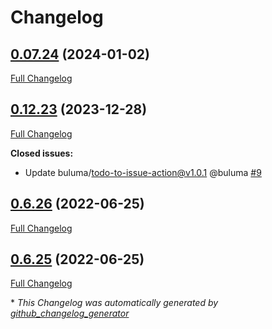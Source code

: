 # Changelog

## [0.07.24](https://github.com/buluma/ansible-role-stratis/tree/0.07.24) (2024-01-02)

[Full Changelog](https://github.com/buluma/ansible-role-stratis/compare/0.12.23...0.07.24)

## [0.12.23](https://github.com/buluma/ansible-role-stratis/tree/0.12.23) (2023-12-28)

[Full Changelog](https://github.com/buluma/ansible-role-stratis/compare/0.6.26...0.12.23)

**Closed issues:**

- Update buluma/todo-to-issue-action@v1.0.1 @buluma [\#9](https://github.com/buluma/ansible-role-stratis/issues/9)

## [0.6.26](https://github.com/buluma/ansible-role-stratis/tree/0.6.26) (2022-06-25)

[Full Changelog](https://github.com/buluma/ansible-role-stratis/compare/0.6.25...0.6.26)

## [0.6.25](https://github.com/buluma/ansible-role-stratis/tree/0.6.25) (2022-06-25)

[Full Changelog](https://github.com/buluma/ansible-role-stratis/compare/24569f018ebdc4519c31f947478bf369e0305c1c...0.6.25)



\* *This Changelog was automatically generated by [github_changelog_generator](https://github.com/github-changelog-generator/github-changelog-generator)*
